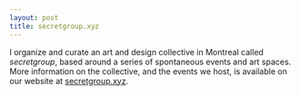 ```yaml
---
layout: post
title: secretgroup.xyz
---
```


<p>I organize and curate an art and design collective in Montreal called <i>secretgroup</i>, based around a series of spontaneous events and art spaces. More information on the collective, and the events we host, is available on our website at <a target="_blank" href = "https://secretgroup.xyz">secretgroup.xyz</a>.<p>
